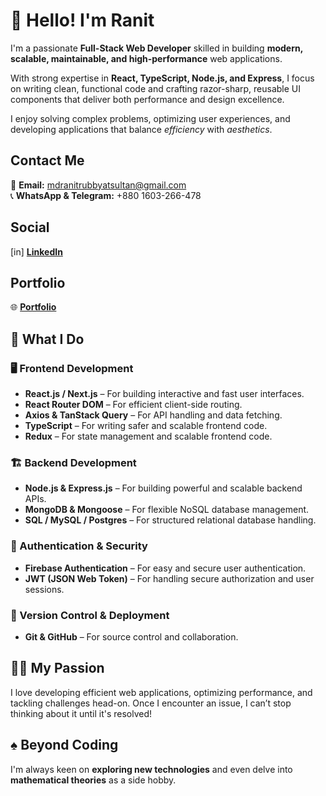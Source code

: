 # 👋 Hello! I'm Ranit  

I'm a passionate **Full-Stack Web Developer** skilled in building **modern, scalable, maintainable, and high-performance** web applications.

With strong expertise in **React, TypeScript, Node.js, and Express**, I focus on writing clean, functional code and crafting razor-sharp, reusable UI components that deliver both performance and design excellence.

I enjoy solving complex problems, optimizing user experiences, and developing applications that balance <i>efficiency</i> with <i>aesthetics</i>.

## Contact Me

📧 **Email:** mdranitrubbyatsultan@gmail.com  
📞 **WhatsApp & Telegram:** +880 1603-266-478

## Social
[in] [**LinkedIn**](https://www.linkedin.com/in/ranit-rubbyat-sultan-khan)

## Portfolio
🌐 [**Portfolio**](https://portfolio-livid-chi-73racabqjo.vercel.app)

## 🚀 What I Do  

### 🖥️ Frontend Development  
- **React.js / Next.js** – For building interactive and fast user interfaces.  
- **React Router DOM** – For efficient client-side routing.  
- **Axios & TanStack Query** – For API handling and data fetching.  
- **TypeScript** – For writing safer and scalable frontend code.  
- **Redux** – For state management and scalable frontend code.  

### 🏗️ Backend Development  
- **Node.js & Express.js** – For building powerful and scalable backend APIs.  
- **MongoDB & Mongoose** – For flexible NoSQL database management.  
- **SQL / MySQL / Postgres** – For structured relational database handling.  

### 🔐 Authentication & Security  
- **Firebase Authentication** – For easy and secure user authentication.  
- **JWT (JSON Web Token)** – For handling secure authorization and user sessions.  

### 📂 Version Control & Deployment  
- **Git & GitHub** – For source control and collaboration.  

## 👨‍💻 My Passion  
I love developing efficient web applications, optimizing performance, and tackling challenges head-on. Once I encounter an issue, I can’t stop thinking about it until it's resolved!  

## ♠️ Beyond Coding  
I'm always keen on **exploring new technologies** and even delve into **mathematical theories** as a side hobby.  
 
